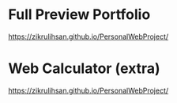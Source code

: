 # Full Preview Portfolio

https://zikrulihsan.github.io/PersonalWebProject/

# Web Calculator (extra)

https://zikrulihsan.github.io/PersonalWebProject/


